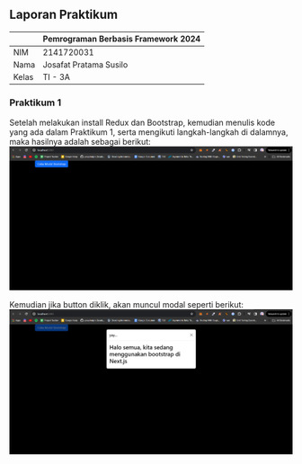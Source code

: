 ## Laporan Praktikum

|  | Pemrograman Berbasis Framework 2024 |
|--|--|
| NIM |  2141720031 |
| Nama |  Josafat Pratama Susilo |
| Kelas | TI - 3A |

### Praktikum 1

Setelah melakukan install Redux dan Bootstrap, kemudian menulis kode yang ada dalam Praktikum 1, serta mengikuti langkah-langkah di dalamnya, maka hasilnya adalah sebagai berikut:
![Praktikum 1](/assets-report/01a.png)

Kemudian jika button diklik, akan muncul modal seperti berikut:
![Praktikum 1](/assets-report/01b.png)